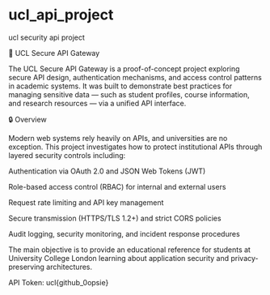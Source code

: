 # ucl_api_project
ucl security api project

🏫 UCL Secure API Gateway

The UCL Secure API Gateway is a proof-of-concept project exploring secure API design, authentication mechanisms, and access control patterns in academic systems.
It was built to demonstrate best practices for managing sensitive data — such as student profiles, course information, and research resources — via a unified API interface.


🔒 Overview

Modern web systems rely heavily on APIs, and universities are no exception.
This project investigates how to protect institutional APIs through layered security controls including:

Authentication via OAuth 2.0 and JSON Web Tokens (JWT)

Role-based access control (RBAC) for internal and external users

Request rate limiting and API key management

Secure transmission (HTTPS/TLS 1.2+) and strict CORS policies

Audit logging, security monitoring, and incident response procedures

The main objective is to provide an educational reference for students at University College London learning about application security and privacy-preserving architectures.


API Token: ucl{github_0opsie}

